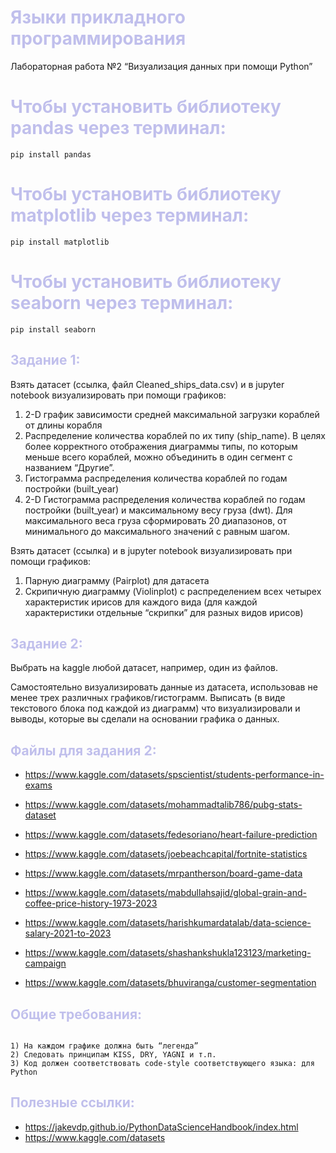 # <span style="color:#C0BFEC"> Языки прикладного программирования
Лабораторная работа №2 “Визуализация данных при помощи Python”
</span>

# <span style="color:#C0BFEC">Чтобы установить библиотеку pandas через терминал:
```
pip install pandas
```

# <span style="color:#C0BFEC">Чтобы установить библиотеку matplotlib через терминал:
```
pip install matplotlib
```

# <span style="color:#C0BFEC">Чтобы установить библиотеку seaborn через терминал:
```
pip install seaborn
```

## <span style="color:#C0BFEC">Задание 1:
Взять датасет (ссылка, файл Cleaned_ships_data.csv) и в jupyter notebook визуализировать при помощи графиков: 
1) 2-D график зависимости средней максимальной загрузки кораблей от длины корабля
2) Распределение количества кораблей по их типу (ship_name). В целях более корректного отображения диаграммы типы, по которым меньше всего кораблей, можно объединить в один сегмент с названием “Другие”.
3) Гистограмма распределения количества кораблей по годам постройки (built_year)
4) 2-D Гистограмма распределения количества кораблей по годам постройки (built_year) и максимальному весу груза (dwt). Для максимального веса груза сформировать 20 диапазонов, от минимального до максимального значений с равным шагом.

Взять датасет (ссылка) и в jupyter notebook визуализировать при помощи графиков:
1) Парную диаграмму (Pairplot) для датасета
2) Скрипичную диаграмму (Violinplot) с распределением всех четырех характеристик ирисов для каждого вида (для каждой характеристики отдельные “скрипки” для разных видов ирисов)
</span>

 ## <span style="color:#C0BFEC">Задание 2:
 Выбрать на kaggle любой датасет, например, один из файлов.
 
 Самостоятельно визуализировать данные из датасета, использовав не менее трех различных графиков/гистограмм. Выписать (в виде текстового блока под каждой из диаграмм) что визуализировали и выводы, которые вы сделали на основании графика о данных.
 
 </span>

## <span style="color:#C0BFEC">Файлы для задания 2:</span>

* https://www.kaggle.com/datasets/spscientist/students-performance-in-exams

* https://www.kaggle.com/datasets/mohammadtalib786/pubg-stats-dataset
* https://www.kaggle.com/datasets/fedesoriano/heart-failure-prediction
* https://www.kaggle.com/datasets/joebeachcapital/fortnite-statistics
* https://www.kaggle.com/datasets/mrpantherson/board-game-data
* https://www.kaggle.com/datasets/mabdullahsajid/global-grain-and-coffee-price-history-1973-2023
* https://www.kaggle.com/datasets/harishkumardatalab/data-science-salary-2021-to-2023
* https://www.kaggle.com/datasets/shashankshukla123123/marketing-campaign
* https://www.kaggle.com/datasets/bhuviranga/customer-segmentation


## <span style="color:#C0BFEC">Общие требования:</span>

```

1) На каждом графике должна быть “легенда” 
2) Следовать принципам KISS, DRY, YAGNI и т.п.
3) Код должен соответствовать code-style соответствующего языка: для Python

```

## <span style="color:#C0BFEC">Полезные ссылки:</span>
- https://jakevdp.github.io/PythonDataScienceHandbook/index.html
- https://www.kaggle.com/datasets


